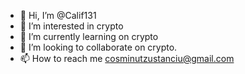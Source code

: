 - 👋 Hi, I’m @Calif131
- 👀 I’m interested in crypto
- 🌱 I’m currently learning on crypto
- 💞️ I’m looking to collaborate on crypto.
- 📫 How to reach me cosminutzustanciu@gmail.com 

<!---
Calif131/Calif131 is a ✨ special ✨ repository because its `README.md` (this file) appears on your GitHub profile.
You can click the Preview link to take a look at your changes.
--->
